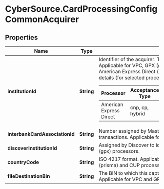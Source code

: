 # CyberSource.CardProcessingConfigCommonAcquirer

## Properties
Name | Type | Description | Notes
------------ | ------------- | ------------- | -------------
**institutionId** | **String** | Identifier of the acquirer. This number is usually assigned by Visa. Applicable for VPC, GPX (gpx), CMCIC (cmcic), EFTPOS, CB2A, CUP, American Express Direct (amexdirect) and Six (six) processors.  Validation details (for selected processors)...  <table> <thead><tr><th>Processor</th><th>Acceptance Type</th><th>Required</th><th>Min. Length</th><th>Max. Length</th><th>Regex</th><th>Default Value</th></tr></thead> <tr><td>American Express Direct</td><td>cnp, cp, hybrid</td><td>Yes</td><td>1</td><td>13</td><td>^[0-9]+$</td><td>1111</td></tr> </table>  | [optional] 
**interbankCardAssociationId** | **String** | Number assigned by MasterCard to banks to identify the member in transactions. Applicable for VPC and GPX (gpx) processors. | [optional] 
**discoverInstitutionId** | **String** | Assigned by Discover to identify the acquirer. Applicable for VPC and GPX (gpx) processors. | [optional] 
**countryCode** | **String** | ISO 4217 format. Applicable for VPC, GPX (gpx), EFTPOS, RUPAY, Prisma (prisma) and CUP processors. | [optional] 
**fileDestinationBin** | **String** | The BIN to which this capturefile is sent. This field must contain a valid BIN. Applicable for VPC and GPX (gpx) processors. | [optional] 


